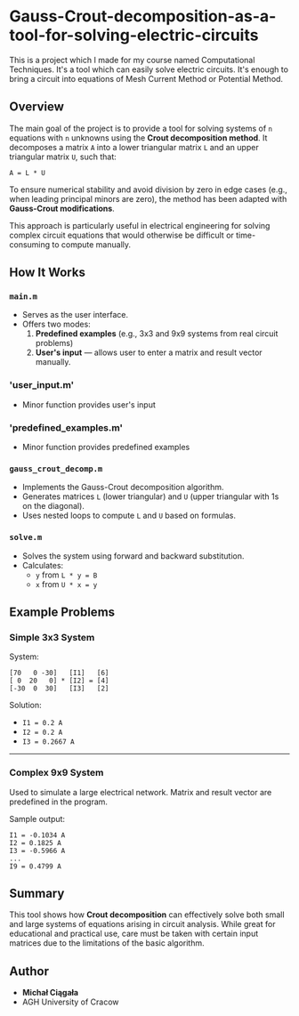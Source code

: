 # Gauss-Crout-decomposition-as-a-tool-for-solving-electric-circuits
This is a project which I made for my course named Computational Techniques. It's a tool which can easily solve electric circuits. It's enough to bring a circuit into equations of Mesh Current Method or  Potential Method.
##  Overview

The main goal of the project is to provide a tool for solving systems of `n` equations with `n` unknowns using the **Crout decomposition method**. It decomposes a matrix `A` into a lower triangular matrix `L` and an upper triangular matrix `U`, such that:

```
A = L * U
```

To ensure numerical stability and avoid division by zero in edge cases (e.g., when leading principal minors are zero), the method has been adapted with **Gauss-Crout modifications**.

This approach is particularly useful in electrical engineering for solving complex circuit equations that would otherwise be difficult or time-consuming to compute manually.

##  How It Works

### `main.m`
- Serves as the user interface.
- Offers two modes:
  1. **Predefined examples** (e.g., 3x3 and 9x9 systems from real circuit problems)
  2. **User's input** — allows user to enter a matrix and result vector manually.

### 'user_input.m'
- Minor function provides user's input

### 'predefined_examples.m'
- Minor function provides predefined examples

### `gauss_crout_decomp.m`
- Implements the Gauss-Crout decomposition algorithm.
- Generates matrices `L` (lower triangular) and `U` (upper triangular with 1s on the diagonal).
- Uses nested loops to compute `L` and `U` based on formulas.

### `solve.m`
- Solves the system using forward and backward substitution.
- Calculates:
  - `y` from `L * y = B`
  - `x` from `U * x = y`

## Example Problems

### Simple 3x3 System

System:

```
[70   0 -30]   [I1]   [6]
[ 0  20   0] * [I2] = [4]
[-30  0  30]   [I3]   [2]
```

Solution:
- `I1 = 0.2 A`
- `I2 = 0.2 A`
- `I3 = 0.2667 A`

---

### Complex 9x9 System

Used to simulate a large electrical network. Matrix and result vector are predefined in the program.

Sample output:
```
I1 = -0.1034 A
I2 = 0.1825 A
I3 = -0.5966 A
...
I9 = 0.4799 A
```


## Summary

This tool shows how **Crout decomposition** can effectively solve both small and large systems of equations arising in circuit analysis. While great for educational and practical use, care must be taken with certain input matrices due to the limitations of the basic algorithm.


## Author

- **Michał Ciągała**
- AGH University of Cracow
